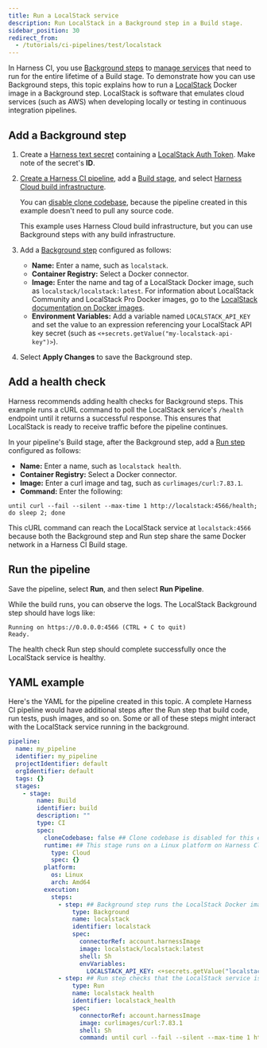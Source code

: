 ```yaml
---
title: Run a LocalStack service
description: Run LocalStack in a Background step in a Build stage.
sidebar_position: 30
redirect_from:
  - /tutorials/ci-pipelines/test/localstack
---
```


<CTABanner
  buttonText="Learn More"
  title="Continue your learning journey."
  tagline="Take a Continuous Integration Certification today!"
  link="/university/continuous-integration"
  closable={true}
  target="_self"
/>

In Harness CI, you use [Background steps](./background-step-settings) to [manage services](./dependency-mgmt-strategies) that need to run for the entire lifetime of a Build stage. To demonstrate how you can use Background steps, this topic explains how to run a [LocalStack](https://localstack.cloud/) Docker image in a Background step. LocalStack is software that emulates cloud services (such as AWS) when developing locally or testing in continuous integration pipelines.

## Add a Background step

1. Create a [Harness text secret](/docs/platform/secrets/add-use-text-secrets) containing a [LocalStack Auth Token](https://docs.localstack.cloud/getting-started/auth-token/). Make note of the secret's **ID**.
2. [Create a Harness CI pipeline](../prep-ci-pipeline-components), add a [Build stage](../set-up-build-infrastructure/ci-stage-settings), and select [Harness Cloud build infrastructure](../set-up-build-infrastructure/use-harness-cloud-build-infrastructure.md#use-harness-cloud).

   You can [disable clone codebase](../codebase-configuration/create-and-configure-a-codebase.md#disable-clone-codebase-for-specific-stages), because the pipeline created in this example doesn't need to pull any source code.

   This example uses Harness Cloud build infrastructure, but you can use Background steps with any build infrastructure.

3. Add a [Background step](./background-step-settings.md) configured as follows:

   * **Name:** Enter a name, such as `localstack`.
   * **Container Registry:** Select a Docker connector.
   * **Image:** Enter the name and tag of a LocalStack Docker image, such as `localstack/localstack:latest`.
     For information about LocalStack Community and LocalStack Pro Docker images, go to the [LocalStack documentation on Docker images](https://docs.localstack.cloud/references/docker-images/).
   * **Environment Variables:** Add a variable named `LOCALSTACK_API_KEY` and set the value to an expression referencing your LocalStack API key secret (such as `<+secrets.getValue("my-localstack-api-key")>`).

4. Select **Apply Changes** to save the Background step.

## Add a health check

Harness recommends adding health checks for Background steps. This example runs a cURL command to poll the LocalStack service's `/health` endpoint until it returns a successful response. This ensures that LocalStack is ready to receive traffic before the pipeline continues.

In your pipeline's Build stage, after the Background step, add a [Run step](../run-step-settings) configured as follows:

* **Name:** Enter a name, such as `localstack health`.
* **Container Registry:** Select a Docker connector.
* **Image:** Enter a curl image and tag, such as `curlimages/curl:7.83.1`.
* **Command:** Enter the following:

```
until curl --fail --silent --max-time 1 http://localstack:4566/health; do sleep 2; done
```

This cURL command can reach the LocalStack service at `localstack:4566` because both the Background step and Run step share the same Docker network in a Harness CI Build stage.

## Run the pipeline

Save the pipeline, select **Run**, and then select **Run Pipeline**.

While the build runs, you can observe the logs. The LocalStack Background step should have logs like:

```
Running on https://0.0.0.0:4566 (CTRL + C to quit)
Ready.
```

The health check Run step should complete successfully once the LocalStack service is healthy.

## YAML example

Here's the YAML for the pipeline created in this topic. A complete Harness CI pipeline would have additional steps after the Run step that build code, run tests, push images, and so on. Some or all of these steps might interact with the LocalStack service running in the background.

```yaml
pipeline:
  name: my_pipeline
  identifier: my_pipeline
  projectIdentifier: default
  orgIdentifier: default
  tags: {}
  stages:
    - stage:
        name: Build
        identifier: build
        description: ""
        type: CI
        spec:
          cloneCodebase: false ## Clone codebase is disabled for this example.
          runtime: ## This stage runs on a Linux platform on Harness Cloud build infrastructure.
            type: Cloud
            spec: {}
          platform:
            os: Linux
            arch: Amd64
          execution:
            steps:
              - step: ## Background step runs the LocalStack Docker image.
                  type: Background
                  name: localstack
                  identifier: localstack
                  spec:
                    connectorRef: account.harnessImage
                    image: localstack/localstack:latest
                    shell: Sh
                    envVariables:
                      LOCALSTACK_API_KEY: <+secrets.getValue("localstack-api-key")>
              - step: ## Run step checks that the LocalStack service is ready to receive traffic.
                  type: Run
                  name: localstack health
                  identifier: localstack_health
                  spec:
                    connectorRef: account.harnessImage
                    image: curlimages/curl:7.83.1
                    shell: Sh
                    command: until curl --fail --silent --max-time 1 http://localstack:4566/health; do sleep 2; done
```
